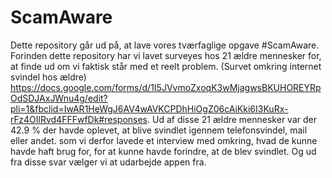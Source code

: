# ScamAware

Dette repository går ud på, at lave vores tværfaglige opgave #ScamAware. Forinden dette repository har vi lavet surveyes hos 21 ældre mennesker for, at finde ud om vi faktisk står med et reelt problem. (Survet omkring internet svindel hos ældre) https://docs.google.com/forms/d/1I5JVvmoZxoqK3wMjagwsBKUHOREYRpOdSDJAxJWnu4g/edit?pli=1&fbclid=IwAR1HeWgJ6AV4wAVKCPDhHiOgZ06cAiKki6I3KuRx-rFz4OIlRvd4FFFwfDk#responses. Ud af disse 21 ældre mennesker var der 42.9 % der havde oplevet, at blive svindlet igennem telefonsvindel, mail eller andet. som vi derfor lavede et interview med omkring, hvad de kunne havde haft brug for, for at kunne havde forindre, at de blev svindlet. Og ud fra disse svar vælger vi at udarbejde appen fra. 

